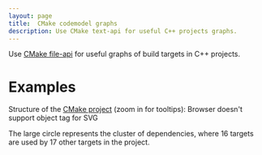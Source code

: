 ```yaml
---
layout: page
title:  CMake codemodel graphs
description: Use CMake text-api for useful C++ projects graphs.
---
```


Use [CMake file-api](https://cmake.org/cmake/help/latest/manual/cmake-file-api.7.html)
for useful graphs of build targets in C++ projects.

<!--more-->

# Examples

Structure of the [CMake project](https://gitlab.kitware.com/cmake/cmake/) (zoom in for tooltips):
<object class="colem-5" type="image/svg+xml" data="./targetgraph-_cmake.svg">Browser doesn't support object tag for SVG</object>

The large circle represents the cluster of dependencies,
where 16 targets are used by 17 other targets in the project.
